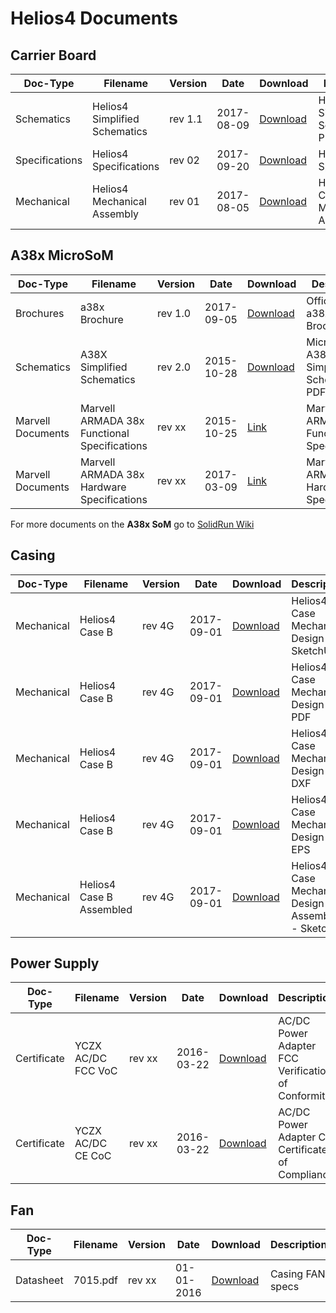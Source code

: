 # Helios4 Documents


## Carrier Board

Doc-Type | Filename | Version | Date | Download | Description
---------|----------|---------|------|----------|------------
Schematics|Helios4 Simplified Schematics|rev 1.1|2017-08-09|[Download](/files/carrier/Helios4_Schematics_R1-1.pdf)|Helios4  Simplified Schematics - PDF
Specifications|Helios4 Specifications|rev 02|2017-09-20|[Download](/files/carrier/Helios4_Specifications.pdf)|Helios4 Specifications
Mechanical|Helios4 Mechanical Assembly|rev 01|2017-08-05|[Download](/files/carrier/Helios4_Mechnical_Assembly.pdf)|Helios4 Carrier Mechanical Assembly

## A38x  MicroSoM

Doc-Type | Filename | Version | Date | Download | Description
---------|----------|---------|------|----------|------------
Brochures|a38x Brochure|rev 1.0|2017-09-05|[Download](/files/som/brochure_a38x_microsom_2017-09-05.pdf)|Official SR a38x Brochure
Schematics|A38X Simplified Schematics|rev 2.0|2015-10-28|[Download](/files/som/a38x-microsom-schematics-simplified-rev2.00.pdf)|MicroSom A38X Simplified Schematics - PDF
Marvell Documents|Marvell ARMADA 38x Functional Specifications|rev xx|2015-10-25|[Link](https://marvellcorp.wufoo.com/forms/marvell-armada-38x-functional-specifications/)|Marvell ARMADA 38x Functional Specifications
Marvell Documents|Marvell ARMADA 38x Hardware Specifications|rev xx|2017-03-09|[Link](https://marvellcorp.wufoo.com/forms/marvell-armada-38x-hardware-specifications/)|Marvell ARMADA 38x Hardware Specifications

For more documents on the **A38x SoM** go to [SolidRun Wiki](https://wiki.solid-run.com/doku.php?id=products:a38x:documents)

## Casing

Doc-Type | Filename | Version | Date | Download | Description
---------|----------|---------|------|----------|-------------
Mechanical|Helios4 Case B|rev 4G|2017-09-01|[Download](/files/casing/Helios4_CaseB_r4g.skp)|Helios4 Case Mechanical Design - SketchUp
Mechanical|Helios4 Case B|rev 4G|2017-09-01|[Download](/files/casing/Helios4_CaseB_r4g.pdf)|Helios4 Case Mechanical Design - PDF
Mechanical|Helios4 Case B|rev 4G|2017-09-01|[Download](/files/casing/Helios4_CaseB_r4g.dxf)|Helios4 Case Mechanical Design - DXF
Mechanical|Helios4 Case B|rev 4G|2017-09-01|[Download](/files/casing/Helios4_CaseB_r4g.eps)|Helios4 Case Mechanical Design - EPS
Mechanical|Helios4 Case B Assembled|rev 4G|2017-09-01|[Download](/files/casing/Helios4_CaseB_r4g-assembled.skp)|Helios4 Case Mechanical Design Assembled - SketchUp

## Power Supply

Doc-Type | Filename | Version | Date | Download | Description
---------|----------|---------|------|----------|-------------
Certificate|YCZX AC/DC FCC VoC|rev xx|2016-03-22|[Download](/files/power-supply/YCZX_ACDC_FCC_VoC.jpg)|AC/DC Power Adapter FCC Verification of Conformity
Certificate|YCZX AC/DC CE CoC|rev xx|2016-03-22|[Download](/files/power-supply/YCZX_ACDC_CE_CoC.jpg)|AC/DC Power Adapter CE Certificate of Compliance

## Fan

Doc-Type | Filename | Version | Date | Download | Description
---------|----------|---------|------|----------|-------------
Datasheet|7015.pdf|rev xx|01-01-2016|[Download](/files/fan/Whee_fan_7015.pdf)|Casing FAN specs
